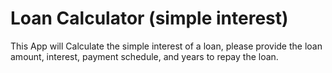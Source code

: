 # Loan Calculator (simple interest)

This App will Calculate the simple interest of a loan, please provide the loan amount, interest, payment schedule, and years to repay the loan.
